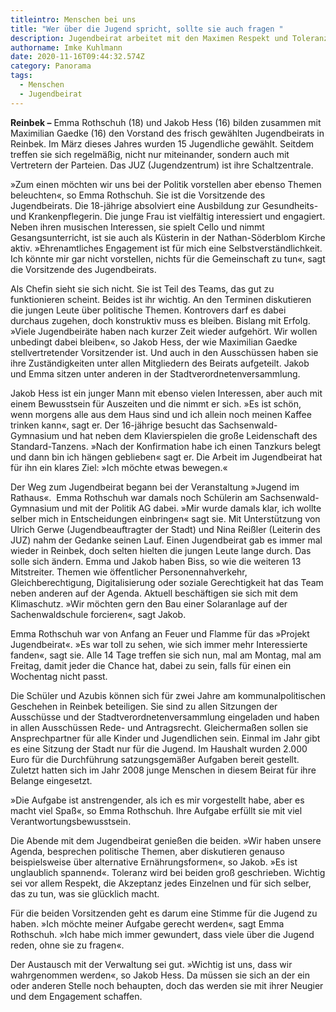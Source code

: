 ```yaml
---
titleintro: Menschen bei uns
title: "Wer über die Jugend spricht, sollte sie auch fragen "
description: Jugendbeirat arbeitet mit den Maximen Respekt und Toleranz
authorname: Imke Kuhlmann
date: 2020-11-16T09:44:32.574Z
category: Panorama
tags:
  - Menschen
  - Jugendbeirat
---
```

**Reinbek –** Emma Rothschuh (18) und Jakob Hess (16) bilden zusammen mit Maximilian Gaedke (16) den Vorstand des frisch gewählten Jugendbeirats in Reinbek. Im März dieses Jahres wurden 15 Jugendliche gewählt. Seitdem treffen sie sich regelmäßig, nicht nur miteinander, sondern auch mit Vertretern der Parteien. Das JUZ (Jugendzentrum) ist ihre Schaltzentrale.

»Zum einen möchten wir uns bei der Politik vorstellen aber ebenso Themen beleuchten«, so Emma Rothschuh. Sie ist die Vorsitzende des Jugendbeirats. Die 18-jährige absolviert eine Ausbildung zur Gesundheits- und Krankenpflegerin. Die junge Frau ist vielfältig interessiert und engagiert. Neben ihren musischen Interessen, sie spielt Cello und nimmt Gesangsunterricht, ist sie auch als Küsterin in der Nathan-Söderblom Kirche aktiv. »Ehrenamtliches Engagement ist für mich eine Selbstverständlichkeit. Ich könnte mir gar nicht vorstellen, nichts für die Gemeinschaft zu tun«, sagt die Vorsitzende des Jugendbeirats.

Als Chefin sieht sie sich nicht. Sie ist Teil des Teams, das gut zu funktionieren scheint. Beides ist ihr wichtig. An den Terminen diskutieren die jungen Leute über politische Themen. Kontrovers darf es dabei durchaus zugehen, doch konstruktiv muss es bleiben. Bislang mit Erfolg. »Viele Jugendbeiräte haben nach kurzer Zeit wieder aufgehört. Wir wollen unbedingt dabei bleiben«, so Jakob Hess, der wie Maximilian Gaedke stellvertretender Vorsitzender ist. Und auch in den Ausschüssen haben sie ihre Zuständigkeiten unter allen Mitgliedern des Beirats aufgeteilt. Jakob und Emma sitzen unter anderen in der Stadtverordnetenversammlung.

Jakob Hess ist ein junger Mann mit ebenso vielen Interessen, aber auch mit einem Bewusstsein für Auszeiten und die nimmt er sich. »Es ist schön, wenn morgens alle aus dem Haus sind und ich allein noch meinen Kaffee trinken kann«, sagt er. Der 16-jährige besucht das Sachsenwald-Gymnasium und hat neben dem Klavierspielen die große Leidenschaft des Standard-Tanzens. »Nach der Konfirmation habe ich einen Tanzkurs belegt und dann bin ich hängen geblieben« sagt er. Die Arbeit im Jugendbeirat hat für ihn ein klares Ziel: »Ich möchte etwas bewegen.«

Der Weg zum Jugendbeirat begann bei der Veranstaltung »Jugend im Rathaus«.  Emma Rothschuh war damals noch Schülerin am Sachsenwald-Gymnasium und mit der Politik AG dabei. »Mir wurde damals klar, ich wollte selber mich in Entscheidungen einbringen« sagt sie. Mit Unterstützung von Ulrich Gerwe (Jugendbeauftragter der Stadt) und Nina Reißler (Leiterin des JUZ) nahm der Gedanke seinen Lauf. Einen Jugendbeirat gab es immer mal wieder in Reinbek, doch selten hielten die jungen Leute lange durch. Das solle sich ändern. Emma und Jakob haben Biss, so wie die weiteren 13 Mitstreiter. Themen wie öffentlicher Personennahverkehr, Gleichberechtigung, Digitalisierung oder soziale Gerechtigkeit hat das Team neben anderen auf der Agenda. Aktuell beschäftigen sie sich mit dem Klimaschutz. »Wir möchten gern den Bau einer Solaranlage auf der Sachenwaldschule forcieren«, sagt Jakob.

Emma Rothschuh war von Anfang an Feuer und Flamme für das »Projekt Jugendbeirat«. »Es war toll zu sehen, wie sich immer mehr Interessierte fanden«, sagt sie. Alle 14 Tage treffen sie sich nun, mal am Montag, mal am Freitag, damit jeder die Chance hat, dabei zu sein, falls für einen ein Wochentag nicht passt. 

Die Schüler und Azubis können sich für zwei Jahre am kommunalpolitischen Geschehen in Reinbek beteiligen. Sie sind zu allen Sitzungen der Ausschüsse und der Stadtverordnetenversammlung eingeladen und haben in allen Ausschüssen Rede- und Antragsrecht. Gleichermaßen sollen sie Ansprechpartner für alle Kinder und Jugendlichen sein. Einmal im Jahr gibt es eine Sitzung der Stadt nur für die Jugend. Im Haushalt wurden 2.000 Euro für die Durchführung satzungsgemäßer Aufgaben bereit gestellt. Zuletzt hatten sich im Jahr 2008 junge Menschen in diesem Beirat für ihre Belange eingesetzt.

»Die Aufgabe ist anstrengender, als ich es mir vorgestellt habe, aber es macht viel Spaß«, so Emma Rothschuh. Ihre Aufgabe erfüllt sie mit viel Verantwortungsbewusstsein. 

Die Abende mit dem Jugendbeirat genießen die beiden. »Wir haben unsere Agenda, besprechen politische Themen, aber diskutieren genauso beispielsweise über alternative Ernährungsformen«, so Jakob. »Es ist unglaublich spannend«. Toleranz wird bei beiden groß geschrieben. Wichtig sei vor allem Respekt, die Akzeptanz jedes Einzelnen und für sich selber, das zu tun, was sie glücklich macht.

Für die beiden Vorsitzenden geht es darum eine Stimme für die Jugend zu haben. »Ich möchte meiner Aufgabe gerecht werden«, sagt Emma Rothschuh. »Ich habe mich immer gewundert, dass viele über die Jugend reden, ohne sie zu fragen«. 

Der Austausch mit der Verwaltung sei gut. »Wichtig ist uns, dass wir wahrgenommen werden«, so Jakob Hess. Da müssen sie sich an der ein oder anderen Stelle noch behaupten, doch das werden sie mit ihrer Neugier und dem Engagement schaffen.